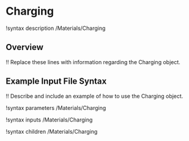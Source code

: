 # Charging

!syntax description /Materials/Charging

## Overview

!! Replace these lines with information regarding the Charging object.

## Example Input File Syntax

!! Describe and include an example of how to use the Charging object.

!syntax parameters /Materials/Charging

!syntax inputs /Materials/Charging

!syntax children /Materials/Charging
